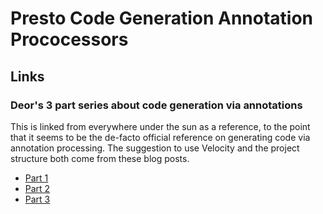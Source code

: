 # Presto Code Generation Annotation Prococessors

## Links

### Deor's 3 part series about code generation via annotations
This is linked from everywhere under the sun as a reference, to the point that it seems to be the de-facto official reference on generating code via annotation processing.
The suggestion to use Velocity and the project structure both come from these blog posts.
- [Part 1](https://deors.wordpress.com/2011/09/26/annotation-types/)
- [Part 2](https://deors.wordpress.com/2011/10/08/annotation-processors/)
- [Part 3](https://deors.wordpress.com/2011/10/31/annotation-generators/)
